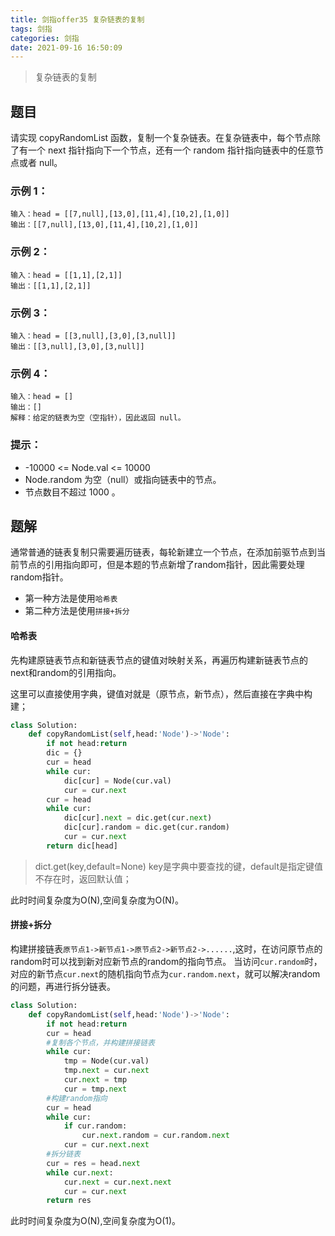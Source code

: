 ```yaml
---
title: 剑指offer35 复杂链表的复制
tags: 剑指
categories: 剑指
date: 2021-09-16 16:50:09
---
```


> 复杂链表的复制

## 题目

请实现 copyRandomList 函数，复制一个复杂链表。在复杂链表中，每个节点除了有一个 next 指针指向下一个节点，还有一个 random 指针指向链表中的任意节点或者 null。

### 示例 1：

```
输入：head = [[7,null],[13,0],[11,4],[10,2],[1,0]]
输出：[[7,null],[13,0],[11,4],[10,2],[1,0]]

```

### 示例 2：

```
输入：head = [[1,1],[2,1]]
输出：[[1,1],[2,1]]
```

### 示例 3：

```
输入：head = [[3,null],[3,0],[3,null]]
输出：[[3,null],[3,0],[3,null]]
```

### 示例 4：

```
输入：head = []
输出：[]
解释：给定的链表为空（空指针），因此返回 null。
```
### 提示：

- -10000 <= Node.val <= 10000
- Node.random 为空（null）或指向链表中的节点。
- 节点数目不超过 1000 。

## 题解

通常普通的链表复制只需要遍历链表，每轮新建立一个节点，在添加前驱节点到当前节点的引用指向即可，但是本题的节点新增了random指针，因此需要处理random指针。
- 第一种方法是使用`哈希表`
- 第二种方法是使用`拼接+拆分`

#### 哈希表

先构建原链表节点和新链表节点的键值对映射关系，再遍历构建新链表节点的next和random的引用指向。

这里可以直接使用字典，键值对就是（原节点，新节点），然后直接在字典中构建；

```python
class Solution:
    def copyRandomList(self,head:'Node')->'Node':
        if not head:return
        dic = {}
        cur = head
        while cur:
            dic[cur] = Node(cur.val)
            cur = cur.next
        cur = head
        while cur:
            dic[cur].next = dic.get(cur.next)
            dic[cur].random = dic.get(cur.random)
            cur = cur.next
        return dic[head]
```

> dict.get(key,default=None) key是字典中要查找的键，default是指定键值不存在时，返回默认值；

此时时间复杂度为O(N),空间复杂度为O(N)。

#### 拼接+拆分
构建拼接链表`原节点1->新节点1->原节点2->新节点2->......`,这时，在访问原节点的random时可以找到新对应新节点的random的指向节点。
当访问`cur.random`时，对应的新节点`cur.next`的随机指向节点为`cur.random.next`，就可以解决random的问题，再进行拆分链表。

```python
class Solution:
    def copyRandomList(self,head:'Node')->'Node':
		if not head:return
		cur = head
		#复制各个节点，并构建拼接链表
		while cur:
			tmp = Node(cur.val)
			tmp.next = cur.next
			cur.next = tmp
			cur = tmp.next
		#构建random指向
		cur = head
		while cur:
			if cur.random:
				cur.next.random = cur.random.next
            cur = cur.next.next
        #拆分链表
        cur = res = head.next
        while cur.next:
            cur.next = cur.next.next
            cur = cur.next
        return res
```

此时时间复杂度为O(N),空间复杂度为O(1)。
